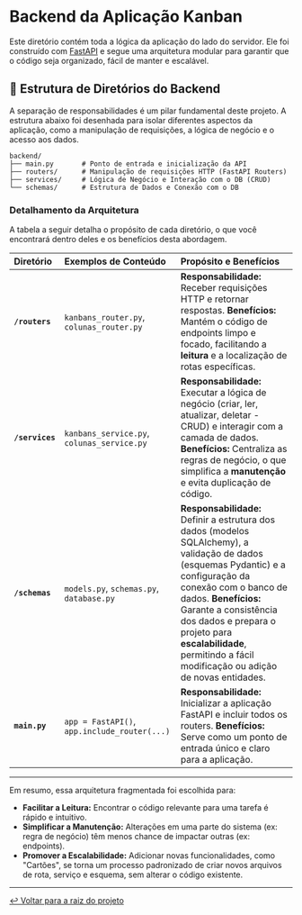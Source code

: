 # Backend da Aplicação Kanban

Este diretório contém toda a lógica da aplicação do lado do servidor. Ele foi construído com [FastAPI](https://fastapi.tiangolo.com/) e segue uma arquitetura modular para garantir que o código seja organizado, fácil de manter e escalável.

## 📂 Estrutura de Diretórios do Backend

A separação de responsabilidades é um pilar fundamental deste projeto. A estrutura abaixo foi desenhada para isolar diferentes aspectos da aplicação, como a manipulação de requisições, a lógica de negócio e o acesso aos dados.

```
backend/
├── main.py       # Ponto de entrada e inicialização da API
├── routers/      # Manipulação de requisições HTTP (FastAPI Routers)
├── services/     # Lógica de Negócio e Interação com o DB (CRUD)
└── schemas/      # Estrutura de Dados e Conexão com o DB
```

### Detalhamento da Arquitetura

A tabela a seguir detalha o propósito de cada diretório, o que você encontrará dentro deles e os benefícios desta abordagem.

| Diretório | Exemplos de Conteúdo | Propósito e Benefícios |
| :--- | :--- | :--- |
| **`/routers`** | `kanbans_router.py`, `colunas_router.py` | **Responsabilidade:** Receber requisições HTTP e retornar respostas. **Benefícios:** Mantém o código de endpoints limpo e focado, facilitando a **leitura** e a localização de rotas específicas. |
| **`/services`** | `kanbans_service.py`, `colunas_service.py` | **Responsabilidade:** Executar a lógica de negócio (criar, ler, atualizar, deletar - CRUD) e interagir com a camada de dados. **Benefícios:** Centraliza as regras de negócio, o que simplifica a **manutenção** e evita duplicação de código. |
| **`/schemas`** | `models.py`, `schemas.py`, `database.py` | **Responsabilidade:** Definir a estrutura dos dados (modelos SQLAlchemy), a validação de dados (esquemas Pydantic) e a configuração da conexão com o banco de dados. **Benefícios:** Garante a consistência dos dados e prepara o projeto para **escalabilidade**, permitindo a fácil modificação ou adição de novas entidades. |
| **`main.py`** | `app = FastAPI()`, `app.include_router(...)` | **Responsabilidade:** Inicializar a aplicação FastAPI e incluir todos os routers. **Benefícios:** Serve como um ponto de entrada único e claro para a aplicação. |
---

Em resumo, essa arquitetura fragmentada foi escolhida para:

  - **Facilitar a Leitura:** Encontrar o código relevante para uma tarefa é rápido e intuitivo.
  - **Simplificar a Manutenção:** Alterações em uma parte do sistema (ex: regra de negócio) têm menos chance de impactar outras (ex: endpoints).
  - **Promover a Escalabilidade:** Adicionar novas funcionalidades, como "Cartões", se torna um processo padronizado de criar novos arquivos de rota, serviço e esquema, sem alterar o código existente.

-----

[↩️ Voltar para a raiz do projeto](../)